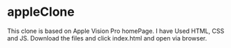 # appleClone
This clone is based on Apple Vision Pro homePage.
I have Used HTML, CSS and JS.
Download the files and click index.html and open via browser. 
